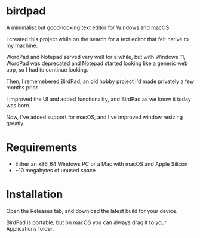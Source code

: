 # birdpad
A minimalist but good-looking text editor for Windows and macOS.

I created this project while on the search for a text editor that felt native to my machine.

WordPad and Notepad served very well for a while, but with Windows 11, WordPad was deprecated and Notepad started looking like a generic web app, so I had to continue looking.

Then, I rememebered BirdPad, an old hobby project I'd made privately a few months prior.

I improved the UI and added functionality, and BirdPad as we know it today was born.

Now, I've added support for macOS, and I've improved window resizing greatly.

# Requirements
- Either an x86_64 Windows PC or a Mac with macOS and Apple Silicon
- ~10 megabytes of unused space

# Installation
Open the Releases tab, and download the latest build for your device.

BirdPad is portable, but on macOS you can always drag it to your Applications folder.

